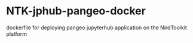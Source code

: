 # NTK-jphub-pangeo-docker
dockerfile for deploying pangeo jupyterhub application on the NirdToolkit platform
